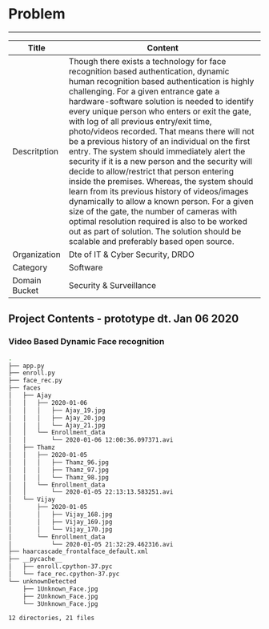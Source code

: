 # Problem
 ---------------------------------------------------------------------------------------------------------------------------
| Title 	| Content 	|
|---------------	|-----------------------------------------------------------------------------------------------------------------------------------------------------------------------------------------------------------------------------------------------------------------------------------------------------------------------------------------------------------------------------------------------------------------------------------------------------------------------------------------------------------------------------------------------------------------------------------------------------------------------------------------------------------------------------------------------------------------------------------------------------------------------------------------------------------------------------------------------------------------------------------------------------------------------------	|
| Descritption 	| Though there exists a technology for face recognition based authentication, dynamic human recognition based authentication is highly challenging. For a given entrance gate a hardware-software solution is needed to identify every unique person who enters or exit the gate, with log of all previous entry/exit time, photo/videos recorded. That means there will not be a previous history of an individual on the first entry. The system should immediately alert the security if it is a new person and the security will decide to allow/restrict that person entering inside the premises. Whereas, the system should learn from its previous history of videos/images dynamically to allow a known person. For a given size of the gate, the number of cameras with optimal resolution required is also to be worked out as part of solution. The solution should be scalable and preferably based open source. 	|
| Organization 	| Dte of IT & Cyber Security, DRDO 	|
| Category 	| Software 	|
| Domain Bucket 	| Security & Surveillance 	|

## Project Contents - prototype dt. Jan 06 2020

### Video Based Dynamic Face recognition
```bash
.
├── app.py
├── enroll.py
├── face_rec.py
├── faces
│   ├── Ajay
│   │   ├── 2020-01-06
│   │   │   ├── Ajay_19.jpg
│   │   │   ├── Ajay_20.jpg
│   │   │   └── Ajay_21.jpg
│   │   └── Enrollment_data
│   │       └── 2020-01-06 12:00:36.097371.avi
│   ├── Thamz
│   │   ├── 2020-01-05
│   │   │   ├── Thamz_96.jpg
│   │   │   ├── Thamz_97.jpg
│   │   │   └── Thamz_98.jpg
│   │   └── Enrollment_data
│   │       └── 2020-01-05 22:13:13.583251.avi
│   └── Vijay
│       ├── 2020-01-05
│       │   ├── Vijay_168.jpg
│       │   ├── Vijay_169.jpg
│       │   └── Vijay_170.jpg
│       └── Enrollment_data
│           └── 2020-01-05 21:32:29.462316.avi
├── haarcascade_frontalface_default.xml
├── __pycache__
│   ├── enroll.cpython-37.pyc
│   └── face_rec.cpython-37.pyc
└── unknownDetected
    ├── 1Unknown_Face.jpg
    ├── 2Unknown_Face.jpg
    └── 3Unknown_Face.jpg

12 directories, 21 files
```
